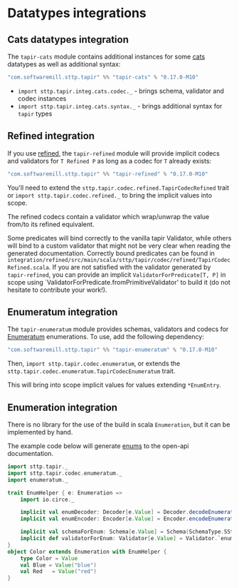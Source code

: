 # Datatypes integrations

## Cats datatypes integration

The `tapir-cats` module contains additional instances for some [cats](https://typelevel.org/cats/)
datatypes as well as additional syntax:

```scala
"com.softwaremill.sttp.tapir" %% "tapir-cats" % "0.17.0-M10"
```

- `import sttp.tapir.integ.cats.codec._` - brings schema, validator and codec instances
- `import sttp.tapir.integ.cats.syntax._` - brings additional syntax for `tapir` types


## Refined integration

If you use [refined](https://github.com/fthomas/refined), the `tapir-refined` module will provide implicit codecs and
validators for `T Refined P` as long as a codec for `T` already exists:

```scala
"com.softwaremill.sttp.tapir" %% "tapir-refined" % "0.17.0-M10"
```

You'll need to extend the `sttp.tapir.codec.refined.TapirCodecRefined`
trait or `import sttp.tapir.codec.refined._` to bring the implicit values into scope.

The refined codecs contain a validator which wrap/unwrap the value from/to its refined equivalent.

Some predicates will bind correctly to the vanilla tapir Validator, while others will bind to a custom validator that
might not be very clear when reading the generated documentation. Correctly bound predicates can be found in
`integration/refined/src/main/scala/sttp/tapir/codec/refined/TapirCodecRefined.scala`.
If you are not satisfied with the validator generated by `tapir-refined`, you can provide an implicit
`ValidatorForPredicate[T, P]` in scope using `ValidatorForPredicate.fromPrimitiveValidator' to build it (do not
hesitate to contribute your work!).

## Enumeratum integration

The `tapir-enumeratum` module provides schemas, validators and codecs for [Enumeratum](https://github.com/lloydmeta/enumeratum)
enumerations. To use, add the following dependency:

```scala
"com.softwaremill.sttp.tapir" %% "tapir-enumeratum" % "0.17.0-M10"
```

Then, `import sttp.tapir.codec.enumeratum`, or extends the `sttp.tapir.codec.enumeratum.TapirCodecEnumeratum` trait.

This will bring into scope implicit values for values extending `*EnumEntry`.

## Enumeration integration

There is no library for the use of the build in scala `Enumeration`, but it can be implemented by hand.

The example code below will generate [enums](https://swagger.io/docs/specification/data-models/enums/) to the open-api documentation.

```scala
import sttp.tapir._
import sttp.tapir.codec.enumeratum._
import enumeratum._

trait EnumHelper { e: Enumeration =>
    import io.circe._

    implicit val enumDecoder: Decoder[e.Value] = Decoder.decodeEnumeration(e)
    implicit val enumEncoder: Encoder[e.Value] = Encoder.encodeEnumeration(e)

    implicit val schemaForEnum: Schema[e.Value] = Schema(SchemaType.SString)
    implicit def validatorForEnum: Validator[e.Value] = Validator.`enum`(e.values.toList, v => Option(v))
}
object Color extends Enumeration with EnumHelper {
    type Color = Value
    val Blue = Value("blue")
    val Red   = Value("red")
}
``` 
